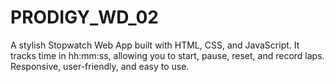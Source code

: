# PRODIGY_WD_02
A stylish Stopwatch Web App built with HTML, CSS, and JavaScript. It tracks time in hh:mm:ss, allowing you to start, pause, reset, and record laps. Responsive, user-friendly, and easy to use.    
